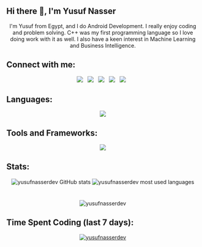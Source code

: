## Hi there 👋, I'm Yusuf Nasser

<div align="center">
I'm Yusuf from Egypt, and I do Android Development. I really enjoy coding and problem solving. C++ was my first programming language so I love doing work with it as well. I also have a keen interest in Machine Learning and Business Intelligence.
</div>

## Connect with me:
<div align="center">

[<img src="https://img.shields.io/badge/LinkedIn-0077B5?style=for-the-badge&logo=linkedin&logoColor=white"/>](https://www.linkedin.com/in/yusuf-nasser/)  &nbsp; 
  [<img src="https://img.shields.io/badge/Twitter-1DA1F2?style=for-the-badge&logo=twitter&logoColor=white"/>](https://twitter.com/yusufnasserdev)  &nbsp;
  [<img src="https://img.shields.io/badge/Facebook-1877F2?style=for-the-badge&logo=facebook&logoColor=white"/>](https://www.facebook.com/yosifenasser/)  &nbsp;
  [<img src="https://img.shields.io/badge/Gmail-D14836?style=for-the-badge&logo=gmail&logoColor=white"/>](mailto:yusufnassereng@gmail.com)  &nbsp;
  [<img src="https://img.shields.io/badge/-LeetCode-FFA116?style=for-the-badge&logo=LeetCode&logoColor=black"/>](https://leetcode.com/yusufnasser/)  &nbsp;

</div>

## Languages:
&NewLine;

<div align="center">
    <img src="https://skillicons.dev/icons?i=cpp,c,java,kotlin,cs,js,html,css,py" />
</div>

## Tools and Frameworks:
&NewLine;

<div align="center">
    <img src="https://skillicons.dev/icons?i=androidstudio,firebase,visualstudio,vscode,git,bash,regex,linux,nodejs,qt,sqlite,mysql,tensorflow,pytorch&perline=7" />
</div>

<!-- GitHub Stats -->

## Stats:

<div align="center">
    <img align="center" src="https://github-readme-stats.vercel.app/api?username=yusufnasserdev&show_icons=true&theme=github_dark&hide_border=true&line_height=27&card_width=390px&env=PAT_1" alt="yusufnasserdev GitHub stats" />
    <img align="center" src="https://github-readme-stats.vercel.app/api/top-langs/?username=yusufnasserdev&langs_count=3&theme=github_dark&hide_border=true&env=PAT_1" alt="yusufnasserdev most used languages" />
</div>

<!-- Streak -->

#

<div align="center">
<img align="center" src="https://github-readme-streak-stats.herokuapp.com?username=yusufnasserdev&theme=github-dark-blue&hide_border=true" alt="yusufnasserdev" />
</div>

<!-- WakaTime Stats -->

## Time Spent Coding (last 7 days):

<div align="center">
<a href="https://wakatime.com/@yusufnasserdev" target="_blank">
<img align="center" src="https://github-readme-stats.vercel.app/api/wakatime?username=yusufnasserdev&&theme=github_dark&hide_border=true&v=2&langs_count=4" alt="yusufnasserdev"/>
</a>
</div>
